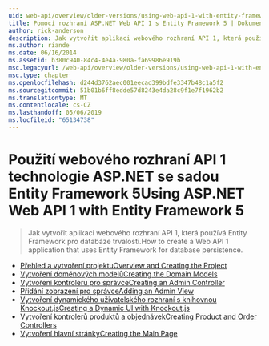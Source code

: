 ```yaml
---
uid: web-api/overview/older-versions/using-web-api-1-with-entity-framework-5/index
title: Pomocí rozhraní ASP.NET Web API 1 s Entity Framework 5 | Dokumentace Microsoftu
author: rick-anderson
description: Jak vytvořit aplikaci webového rozhraní API 1, která používá Entity Framework pro databáze trvalosti.
ms.author: riande
ms.date: 06/16/2014
ms.assetid: b380c940-84c4-4e4a-980a-fa69986e919b
msc.legacyurl: /web-api/overview/older-versions/using-web-api-1-with-entity-framework-5
msc.type: chapter
ms.openlocfilehash: d244d3762aec001eecad399bdfe3347b48c1a5f2
ms.sourcegitcommit: 51b01b6ff8edde57d8243e4da28c9f1e7f1962b2
ms.translationtype: MT
ms.contentlocale: cs-CZ
ms.lasthandoff: 05/06/2019
ms.locfileid: "65134738"
---
```

# <a name="using-aspnet-web-api-1-with-entity-framework-5"></a><span data-ttu-id="0aabc-103">Použití webového rozhraní API 1 technologie ASP.NET se sadou Entity Framework 5</span><span class="sxs-lookup"><span data-stu-id="0aabc-103">Using ASP.NET Web API 1 with Entity Framework 5</span></span>

> <span data-ttu-id="0aabc-104">Jak vytvořit aplikaci webového rozhraní API 1, která používá Entity Framework pro databáze trvalosti.</span><span class="sxs-lookup"><span data-stu-id="0aabc-104">How to create a Web API 1 application that uses Entity Framework for database persistence.</span></span>

- [<span data-ttu-id="0aabc-105">Přehled a vytvoření projektu</span><span class="sxs-lookup"><span data-stu-id="0aabc-105">Overview and Creating the Project</span></span>](using-web-api-with-entity-framework-part-1.md)
- [<span data-ttu-id="0aabc-106">Vytvoření doménových modelů</span><span class="sxs-lookup"><span data-stu-id="0aabc-106">Creating the Domain Models</span></span>](using-web-api-with-entity-framework-part-2.md)
- [<span data-ttu-id="0aabc-107">Vytvoření kontroleru pro správce</span><span class="sxs-lookup"><span data-stu-id="0aabc-107">Creating an Admin Controller</span></span>](using-web-api-with-entity-framework-part-3.md)
- [<span data-ttu-id="0aabc-108">Přidání zobrazení pro správce</span><span class="sxs-lookup"><span data-stu-id="0aabc-108">Adding an Admin View</span></span>](using-web-api-with-entity-framework-part-4.md)
- [<span data-ttu-id="0aabc-109">Vytvoření dynamického uživatelského rozhraní s knihovnou Knockout.js</span><span class="sxs-lookup"><span data-stu-id="0aabc-109">Creating a Dynamic UI with Knockout.js</span></span>](using-web-api-with-entity-framework-part-5.md)
- [<span data-ttu-id="0aabc-110">Vytvoření kontrolerů produktů a objednávek</span><span class="sxs-lookup"><span data-stu-id="0aabc-110">Creating Product and Order Controllers</span></span>](using-web-api-with-entity-framework-part-6.md)
- [<span data-ttu-id="0aabc-111">Vytvoření hlavní stránky</span><span class="sxs-lookup"><span data-stu-id="0aabc-111">Creating the Main Page</span></span>](using-web-api-with-entity-framework-part-7.md)
